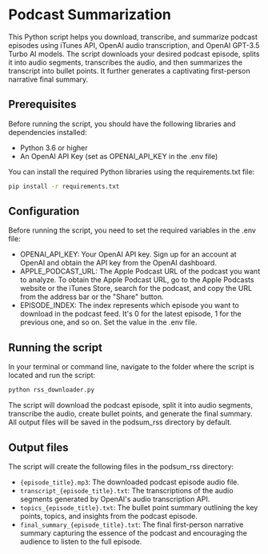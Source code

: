 # Podcast Summarization
This Python script helps you download, transcribe, and summarize podcast episodes using iTunes API, OpenAI audio transcription, and OpenAI GPT-3.5 Turbo AI models. The script downloads your desired podcast episode, splits it into audio segments, transcribes the audio, and then summarizes the transcript into bullet points. It further generates a captivating first-person narrative final summary.

## Prerequisites
Before running the script, you should have the following libraries and dependencies installed:

- Python 3.6 or higher
- An OpenAI API Key (set as OPENAI_API_KEY in the .env file)

You can install the required Python libraries using the requirements.txt file:

```bash
pip install -r requirements.txt
```

## Configuration
Before running the script, you need to set the required variables in the .env file:

- OPENAI_API_KEY: Your OpenAI API key. Sign up for an account at OpenAI and obtain the API key from the OpenAI dashboard.
- APPLE_PODCAST_URL: The Apple Podcast URL of the podcast you want to analyze. To obtain the Apple Podcast URL, go to the Apple Podcasts website or the iTunes Store, search for the podcast, and copy the URL from the address bar or the "Share" button.
- EPISODE_INDEX: The index represents which episode you want to download in the podcast feed. It's 0 for the latest episode, 1 for the previous one, and so on. Set the value in the .env file.

## Running the script
In your terminal or command line, navigate to the folder where the script is located and run the script:

```bash
python rss_downloader.py
```

The script will download the podcast episode, split it into audio segments, transcribe the audio, create bullet points, and generate the final summary. All output files will be saved in the podsum_rss directory by default.

## Output files
The script will create the following files in the podsum_rss directory:

- `{episode_title}.mp3`: The downloaded podcast episode audio file.
- `transcript_{episode_title}.txt`: The transcriptions of the audio segments generated by OpenAI's audio transcription API.
- `topics_{episode_title}.txt`: The bullet point summary outlining the key points, topics, and insights from the podcast episode.
- `final_summary_{episode_title}.txt`: The final first-person narrative summary capturing the essence of the podcast and encouraging the audience to listen to the full episode.